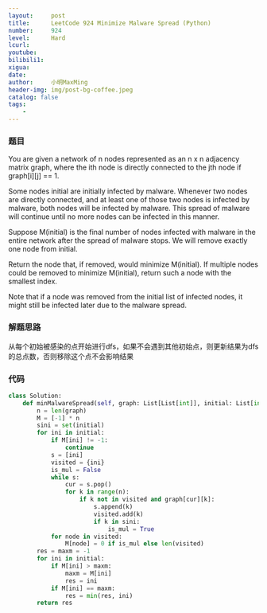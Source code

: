 ```yaml
---
layout:     post
title:      LeetCode 924 Minimize Malware Spread (Python)
number:     924
level:      Hard
lcurl:      
youtube:    
bilibili1:  
xigua:      
date:       
author:     小明MaxMing
header-img: img/post-bg-coffee.jpeg
catalog: false
tags:
    - 
---
```


### 题目

You are given a network of n nodes represented as an n x n adjacency matrix graph, where the ith node is directly connected to the jth node if graph[i][j] == 1.

Some nodes initial are initially infected by malware. Whenever two nodes are directly connected, and at least one of those two nodes is infected by malware, both nodes will be infected by malware. This spread of malware will continue until no more nodes can be infected in this manner.

Suppose M(initial) is the final number of nodes infected with malware in the entire network after the spread of malware stops. We will remove exactly one node from initial.

Return the node that, if removed, would minimize M(initial). If multiple nodes could be removed to minimize M(initial), return such a node with the smallest index.

Note that if a node was removed from the initial list of infected nodes, it might still be infected later due to the malware spread.

### 解题思路

从每个初始被感染的点开始进行dfs，如果不会遇到其他初始点，则更新结果为dfs的总点数，否则移除这个点不会影响结果

### 代码
```python
class Solution:
    def minMalwareSpread(self, graph: List[List[int]], initial: List[int]) -> int:        
        n = len(graph)
        M = [-1] * n
        sini = set(initial)
        for ini in initial:
            if M[ini] != -1:
                continue
            s = [ini]
            visited = {ini}
            is_mul = False
            while s:
                cur = s.pop()
                for k in range(n):
                    if k not in visited and graph[cur][k]:
                        s.append(k)
                        visited.add(k)
                        if k in sini:
                            is_mul = True
            for node in visited:
                M[node] = 0 if is_mul else len(visited)
        res = maxm = -1
        for ini in initial:
            if M[ini] > maxm:
                maxm = M[ini]
                res = ini
            if M[ini] == maxm:
                res = min(res, ini)
        return res
```
